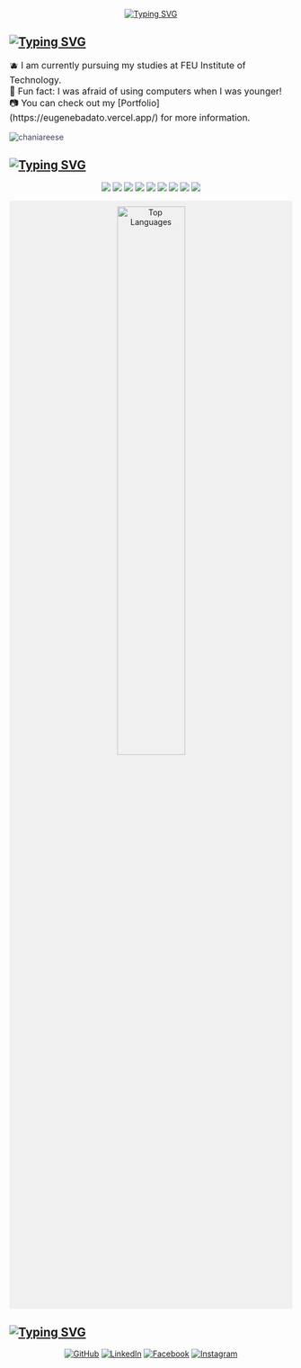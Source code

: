 <!-- Typing SVG -->
<p align="center">
  <a href="https://git.io/typing-svg">
    <img src="https://readme-typing-svg.herokuapp.com?font=Kanit&weight=400&size=30&pause=200&color=A66BFF&center=true&vCenter=true&random=false&width=500&lines=hey+there%2C+fellow+coder!⭐;i+am,+Chania+Reese+Roque♋️;an+IT-WMA+Undergraduate👩🏻‍💻" alt="Typing SVG">
  </a>
</p>

<!-- About Me Section -->
<h2>
  <a href="https://git.io/typing-svg">
    <img src="https://readme-typing-svg.herokuapp.com?font=Kanit&duration=3000&pause=3000&color=A66BFF&repeat=false&random=false&width=435&lines=a+little+more+about+me..." alt="Typing SVG">
  </a>
</h2>
<p style="font-size: 16px;">
  🫐 I am currently pursuing my studies at FEU Institute of Technology.
  <br/>
  🔭 Fun fact: I was afraid of using computers when I was younger!
  <br/>
  📷 You can check out my [Portfolio](https://eugenebadato.vercel.app/) for more information.
  
  <!-- Profile Views -->
  <p align="left" style="font-size: 14px; color: #413D63;"> <img src="https://komarev.com/ghpvc/?username=chaniareese&label=Profile%20views&color=A66BFF&style=flat" alt="chaniareese" />
  </p>
</p>

<!-- Frameworks & Languages Section -->
<h2>
  <a href="https://git.io/typing-svg">
    <img src="https://readme-typing-svg.herokuapp.com?font=Kanit&duration=3000&pause=3000&color=A66BFF&repeat=false&random=false&width=435&lines=my+skill+set" alt="Typing SVG">
  </a>
</h2>
<p align="center">
<img src="https://img.shields.io/badge/figma-%23F24E1E.svg?style=for-the-badge&logo=figma&logoColor=white&color=323232"> <img src="https://img.shields.io/badge/JavaScript-%23F7DF1E.svg?style=for-the-badge&logo=javascript&logoColor=%23232F3E"> <img src="https://img.shields.io/badge/CSS-%231572B6.svg?style=for-the-badge&logo=css3&logoColor=white"> <img src="https://img.shields.io/badge/HTML5-%23E34F26.svg?style=for-the-badge&logo=html5&logoColor=white"> <img src="https://img.shields.io/badge/C++-%2300599C.svg?style=for-the-badge&logo=cplusplus&logoColor=white"> <img src="https://img.shields.io/badge/Java-%23ED8B00.svg?style=for-the-badge&logo=java&logoColor=white"> <img src="https://img.shields.io/badge/Python-%233776AB.svg?style=for-the-badge&logo=python&logoColor=white"> <img src="https://img.shields.io/badge/Illustrator-%23FF9A00.svg?style=for-the-badge&logo=adobe-illustrator&logoColor=white"> <img src="https://img.shields.io/badge/Photoshop-%2300679B.svg?style=for-the-badge&logo=adobe-photoshop&logoColor=white">
</p>

<div style="background-color: #f0f0f0; text-align: center; padding: 10px;">
  <img src="https://github-readme-stats.vercel.app/api/top-langs/?username=chaniareese&layout=compact" alt="Top Languages" style="width: 50%;">
</div>

<!-- Contact -->
<h2>
  <a href="https://git.io/typing-svg">
    <img src="https://readme-typing-svg.herokuapp.com?font=Kanit&duration=3000&pause=3000&color=A66BFF&repeat=false&random=false&width=435&lines=connect+with+me" alt="Typing SVG">
  </a>
</h2>
<div align="center">
    <a href="https://github.com/chaniareese" target="_blank"><img src="https://img.shields.io/badge/github-%2324292e.svg?&style=for-the-badge&logo=github&logoColor=white" alt="GitHub" style="margin-bottom: 5px;" /></a>
    <a href="https://www.linkedin.com/in/chaniareese/" target="_blank"><img src="https://img.shields.io/badge/linkedin-%230A66C2.svg?&style=for-the-badge&logo=linkedin&logoColor=white" alt="LinkedIn" style="margin-bottom: 5px;" /></a>
    <a href="https://www.facebook.com/chaniareesefernandez.roque/" target="_blank"><img src="https://img.shields.io/badge/facebook-%231877F2.svg?&style=for-the-badge&logo=facebook&logoColor=white" alt="Facebook" style="margin-bottom: 5px;" /></a>
    <a href="https://www.instagram.com/chaniareese/" target="_blank"><img src="https://img.shields.io/badge/instagram-%23E4405F.svg?&style=for-the-badge&logo=instagram&logoColor=white" alt="Instagram" style="margin-bottom: 5px;" /></a>
    <!-- Replace "your_twitter_username" with your actual Twitter username -->
    <a href

